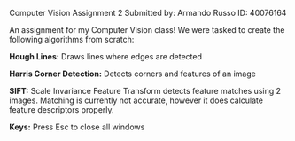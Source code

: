Computer Vision Assignment 2
Submitted by:
Armando Russo
ID: 40076164

An assignment for my Computer Vision class! We were tasked to create the following algorithms from scratch:

**Hough Lines:** Draws lines where edges are detected

**Harris Corner Detection:** Detects corners and features of an image

**SIFT:** Scale Invariance Feature Transform detects feature matches using 2 images. Matching is currently not accurate, however it does calculate feature descriptors properly.

**Keys:** Press Esc to close all windows